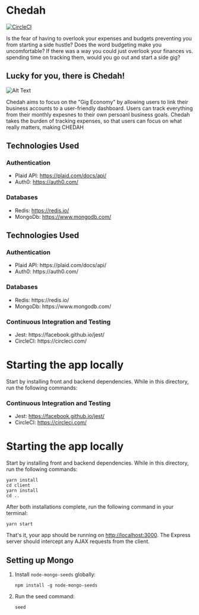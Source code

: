 # Chedah

[![CircleCI](https://circleci.com/gh/jamesmart77/chedah.svg?style=shield)](https://circleci.com/gh/jamesmart77/chedah)

Is the fear of having to overlook your expenses and budgets preventing you from starting a side hustle? Does the word budgeting make you uncomfortable? If there was a way you could just overlook your finances vs. spending time on tracking them, would you go out and start a side gig?

## Lucky for you, there is Chedah!

![Alt Text](https://media.giphy.com/media/5fBH6zoAQg9dHK2ttsc/giphy.gif)

Chedah aims to focus on the "Gig Economy" by allowing users to link their business accounts to a user-friendly dashboard. Users can track everything from their monthly expesnes to their own persoanl business goals. Chedah takes the burden of tracking expenses, so that users can focus on what really matters, making CHEDAH


## Technologies Used

### Authentication

- Plaid API: https://plaid.com/docs/api/
- Auth0: https://auth0.com/


### Databases

- Redis: https://redis.io/
- MongoDb: https://www.mongodb.com/


<h2>Technologies Used</h2>
    <h3>Authentication</h3>
    <ul>
        <li>Plaid API: https://plaid.com/docs/api/</li>
        <li>Auth0: https://auth0.com/</li>
    </ul>
    <h3>Databases</h3>
    <ul>
        <li>Redis: https://redis.io/</li>
        <li>MongoDb: https://www.mongodb.com/</li>
    </ul>
        <h3>Continuous Integration and Testing</h3>
        <ul>
             <li>Jest: https://facebook.github.io/jest/</li>
             <li>CircleCI: https://circleci.com/</li>
        </ul>



<h1>Starting the app locally</h1>

<p>Start by installing front and backend dependencies. While in this directory, run the following commands:<p>


### Continuous Integration and Testing

- Jest: https://facebook.github.io/jest/
- CircleCI: https://circleci.com/

# Starting the app locally

Start by installing front and backend dependencies. While in this directory, run the following commands:

```
yarn install
cd client
yarn install
cd ..
```


After both installations complete, run the following command in your terminal:

```
yarn start
```

That's it, your app should be running on <http://localhost:3000>. The Express server should intercept any AJAX requests from the client.


## Setting up Mongo

1. Install `node-mongo-seeds` globally:

    ```
    npm install -g node-mongo-seeds
    ```

2. Run the seed command:

    ```
    seed
    ```
